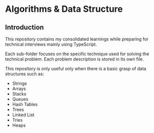 # Algorithms & Data Structure

## Introduction
This repository contains my consolidated learnings while preparing for technical interviews mainly using TypeScript.

Each sub-folder focuses on the specific technique used for solving the technical problem. Each problem description is stored in its own file.

This repository is only useful only when there is a basic grasp of data structures such as:

* Strings
* Arrays
* Stacks
* Queues
* Hash Tables
* Trees
* Linked List
* Tries
* Heaps
